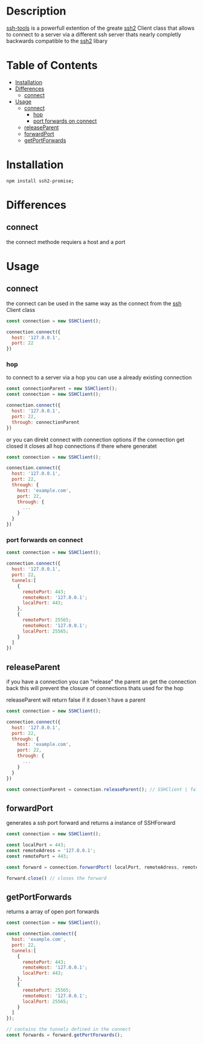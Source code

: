 # Description
 
[ssh-tools](https://github.com/MinePlay96/ssh-tools) is a powerfull extention of the greate [ssh2]() Client class that allows to connect to a server via a different ssh server thats nearly completly backwards compatible to the [ssh2]() libary

# Table of Contents

* [Installation](#installation)
* [Differences](#Differences)
  * [connect](#connect)
* [Usage](#Usage)
  * [connect](#connect)
    * [hop](#hop)
    * [port forwards on connect](#port_forwards_on_connect)
  * [releaseParent](#releaseParent)
  * [forwardPort](#forwardPort)
  * [getPortForwards](#getPortForwards)

# Installation

    npm install ssh2-promise;

# Differences 

## connect
the connect methode requiers a host and a port

# Usage

## connect
the connect can be used in the same way as the connect from the [ssh]() Client class
```javascript
const connection = new SSHClient();

connection.connect({
  host: '127.0.0.1',
  port: 22
})
```
### hop
to connect to a server via a hop you can use a already existing connection
```javascript
const connectionParent = new SSHClient();
const connection = new SSHClient();

connection.connect({
  host: '127.0.0.1',
  port: 22,
  through: connectionParent
})
```
or you can direkt connect with connection options if the connection get closed it closes all hop connections if there where generatet
```javascript
const connection = new SSHClient();

connection.connect({
  host: '127.0.0.1',
  port: 22,
  through: {
    host: 'example.com',
    port: 22,
    through: {
      ...
    }
  }
})
```
### port forwards on connect
```javascript
const connection = new SSHClient();

connection.connect({
  host: '127.0.0.1',
  port: 22,
  tunnels:[
    {
      remotePort: 443;
      remoteHost: '127.0.0.1';
      localPort: 443;
    },
    {
      remotePort: 25565;
      remoteHost: '127.0.0.1';
      localPort: 25565;
    }
  ]
})
```

## releaseParent
if you have a connection you can "release" the parent an get the connection back this will prevent the closure of connections thats used for the hop

releaseParent will return false if it dosen`t have a parent
```javascript
const connection = new SSHClient();

connection.connect({
  host: '127.0.0.1',
  port: 22,
  through: {
    host: 'example.com',
    port: 22,
    through: {
      ...
    }
  }
})

const connectionParent = connection.releaseParent(); // SSHClient | false
```

## forwardPort
generates a ssh port forward and returns a instance of SSHForward

```javascript
const connection = new SSHClient();

const localPort = 443;
const remoteAdress = '127.0.0.1';
const remotePort = 443;

const forward = connection.forwardPort( localPort, remoteAdress, remotePort);

forward.close() // closes the forward

```

## getPortForwards
returns a array of open port forwards

```javascript
const connection = new SSHClient();

const connection.connect({
  host: 'example.com',
  port: 22,
  tunnels:[
    {
      remotePort: 443;
      remoteHost: '127.0.0.1';
      localPort: 443;
    },
    {
      remotePort: 25565;
      remoteHost: '127.0.0.1';
      localPort: 25565;
    }
  ]
});

// contains the tunnels defined in the connect
const forwards = forward.getPortForwards(); 

```

